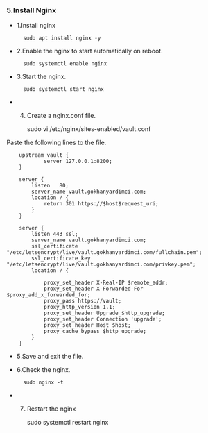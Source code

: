 ### 5.Install Nginx

- 1.Install nginx

        sudo apt install nginx -y

- 2.Enable the nginx to start automatically on reboot.

        sudo systemctl enable nginx

- 3.Start the nginx.

        sudo systemctl start nginx

- 4. Create a nginx.conf file.

        sudo vi /etc/nginx/sites-enabled/vault.conf

Paste the following lines to the file.

        upstream vault {
                server 127.0.0.1:8200;
        }

        server {
            listen   80;
            server_name vault.gokhanyardimci.com;
            location / {
                return 301 https://$host$request_uri;
            }
        }

        server {
            listen 443 ssl;
            server_name vault.gokhanyardimci.com;
            ssl_certificate "/etc/letsencrypt/live/vault.gokhanyardimci.com/fullchain.pem";
            ssl_certificate_key "/etc/letsencrypt/live/vault.gokhanyardimci.com/privkey.pem";
            location / {

                proxy_set_header X-Real-IP $remote_addr;
                proxy_set_header X-Forwarded-For $proxy_add_x_forwarded_for;
                proxy_pass https://vault;
                proxy_http_version 1.1;
                proxy_set_header Upgrade $http_upgrade;
                proxy_set_header Connection 'upgrade';
                proxy_set_header Host $host;
                proxy_cache_bypass $http_upgrade;
            }
        }

- 5.Save and exit the file.

- 6.Check the nginx.

        sudo nginx -t

- 7. Restart the nginx

        sudo systemctl restart nginx